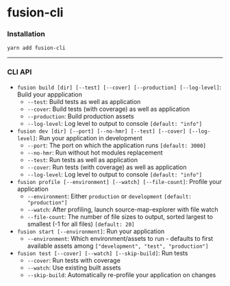 # fusion-cli

### Installation

```sh
yarn add fusion-cli
```

---

### CLI API

- `fusion build [dir] [--test] [--cover] [--production] [--log-level]`: Build your appplication
  - `--test`: Build tests as well as application
  - `--cover`: Build tests (with coverage) as well as application
  - `--production`: Build production assets
  - `--log-level`: Log level to output to console `[default: "info"]`
- `fusion dev [dir] [--port] [--no-hmr] [--test] [--cover] [--log-level]`: Run your application in development
  - `--port`: The port on which the application runs `[default: 3000]`
  - `--no-hmr`: Run without hot modules replacement
  - `--test`: Run tests as well as application
  - `--cover`: Run tests (with coverage) as well as application
  - `--log-level`: Log level to output to console `[default: "info"]`
- `fusion profile [--environment] [--watch] [--file-count]`: Profile your application
  - `--environment`: Either `production` or `development` `[default: "production"]`
  - `--watch`: After profiling, launch source-map-explorer with file watch
  - `--file-count`: The number of file sizes to output, sorted largest to smallest (-1 for all files) `[default: 20]`
- `fusion start [--environment]`: Run your application
  - `--environment`: Which environment/assets to run - defaults to first available assets among `["development", "test", "production"]`
- `fusion test [--cover] [--watch] [--skip-build]`: Run tests
  - `--cover`: Run tests with coverage
  - `--watch`: Use existing built assets
  - `--skip-build`: Automatically re-profile your application on changes
